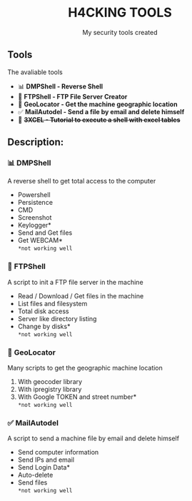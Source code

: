 <h1 align="center">
<br>
  <!--<img src="documents/logo2.png" alt="Whonfollow" width="350">-->
  H4CKING TOOLS
<br>
</h1>

<p align="center">My security tools created</p>
<!--
<p align="center">
  <a href="https://opensource.org/licenses/MIT">
    <img src="https://img.shields.io/badge/License-MIT-blue.svg" alt="License MIT">
  </a>
</p>
-->

<!--
## SCREEN
<p align="center">
  <img src="UI-UX/1.png" width="200" title="Login">
</p>
-->

## Tools
The avaliable tools
- 📊 **DMPShell - Reverse Shell**
- 📄 **FTPShell - FTP File Server Creator**
- 🎯 **GeoLocator - Get the machine geographic location**
- ✅ **MailAutodel - Send a file by email and delete himself**
- 🏅 ~~**3XCEL - Tutorial to execute a shell with excel tables**~~

## Description:
### 📊 **DMPShell**
A reverse shell to get total access to the computer
- Powershell
- Persistence
- CMD
- Screenshot
- Keylogger*
- Send and Get files
- Get WEBCAM*  
`*not working well`

### 📄 **FTPShell**
A script to init a FTP file server in  the machine
- Read / Download / Get files in the machine
- List files and filesystem
- Total disk access
- Server like directory listing
- Change by disks*  
`*not working well`

### 🎯 **GeoLocator**
Many scripts to get the geographic machine location
1. With geocoder library
2. With ipregistry library
3. With Google TOKEN and street number*  
`*not working well`

### ✅ **MailAutodel**
A script to send a machine file by email and delete himself
- Send computer information
- Send IPs and email
- Send Login Data*
- Auto-delete
- Send files  
`*not working well`

<!--## License
This project is licensed under the MIT License - see the [LICENSE](https://opensource.org/licenses/MIT) page for details.-->
